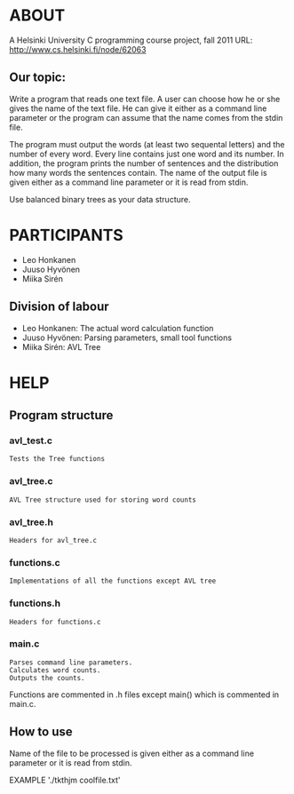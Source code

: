 ABOUT
====

A Helsinki University C programming course project, fall 2011 
URL: http://www.cs.helsinki.fi/node/62063 

Our topic:
----------

Write a program that reads one text file. A user can choose how he or
she gives the name of the text file. He can give it either as a
command line parameter or the program can assume that the name comes
from the stdin file.

The program must output the words (at least two sequental letters) and
the number of every word. Every line contains just one word and its
number.  In addition, the program prints the number of sentences and
the distribution how many words the sentences contain. The name of the
output file is given either as a command line parameter or it is read
from stdin.

Use balanced binary trees as your data structure.


PARTICIPANTS
============

* Leo Honkanen 
* Juuso Hyvönen
* Miika Sirén

Division of labour
------------------

* Leo Honkanen: The actual word calculation function
* Juuso Hyvönen: Parsing parameters, small tool functions
* Miika Sirén: AVL Tree


HELP
====
Program structure
-----------------

### avl_test.c
    Tests the Tree functions
### avl_tree.c
    AVL Tree structure used for storing word counts
### avl_tree.h
    Headers for avl_tree.c
### functions.c
    Implementations of all the functions except AVL tree
### functions.h
    Headers for functions.c
### main.c
    Parses command line parameters.
    Calculates word counts.
    Outputs the counts.
    
Functions are commented in .h files except main() which is commented in main.c.    

How to use
----------

Name of the file to be processed is given either as a command line parameter or
it is read from stdin.

EXAMPLE './tkthjm coolfile.txt'

